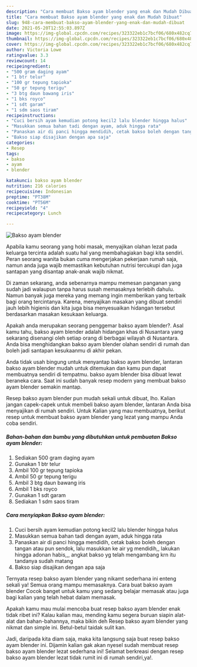```yaml
---
description: "Cara membuat Bakso ayam blender yang enak dan Mudah Dibuat"
title: "Cara membuat Bakso ayam blender yang enak dan Mudah Dibuat"
slug: 948-cara-membuat-bakso-ayam-blender-yang-enak-dan-mudah-dibuat
date: 2021-05-20T12:55:03.897Z
image: https://img-global.cpcdn.com/recipes/323322eb1c7bcf06/680x482cq70/bakso-ayam-blender-foto-resep-utama.jpg
thumbnail: https://img-global.cpcdn.com/recipes/323322eb1c7bcf06/680x482cq70/bakso-ayam-blender-foto-resep-utama.jpg
cover: https://img-global.cpcdn.com/recipes/323322eb1c7bcf06/680x482cq70/bakso-ayam-blender-foto-resep-utama.jpg
author: Victoria Lowe
ratingvalue: 3.3
reviewcount: 14
recipeingredient:
- "500 gram daging ayam"
- "1 btr telur"
- "100 gr tepung tapioka"
- "50 gr tepung terigu"
- "3 btg daun bawang iris"
- "1 bks royco"
- "1 sdt garam"
- "1 sdm saos tiram"
recipeinstructions:
- "Cuci bersih ayam kemudian potong kecil2 lalu blender hingga halus"
- "Masukkan semua bahan tadi dengan ayam, aduk hingga rata"
- "Panaskan air di panci hingga mendidih, cetak bakso boleh dengan tangan atau pun sendok, lalu masukkan ke air yg mendidih,, lakukan hingga adonan habis,,, angkat bakso yg telah mengambang krn itu tandanya sudah matang"
- "Bakso siap disajikan dengan apa saja"
categories:
- Resep
tags:
- bakso
- ayam
- blender

katakunci: bakso ayam blender 
nutrition: 216 calories
recipecuisine: Indonesian
preptime: "PT38M"
cooktime: "PT56M"
recipeyield: "4"
recipecategory: Lunch

---
```



![Bakso ayam blender](https://img-global.cpcdn.com/recipes/323322eb1c7bcf06/680x482cq70/bakso-ayam-blender-foto-resep-utama.jpg)

Apabila kamu seorang yang hobi masak, menyajikan olahan lezat pada keluarga tercinta adalah suatu hal yang membahagiakan bagi kita sendiri. Peran seorang  wanita bukan cuma mengerjakan pekerjaan rumah saja, namun anda juga wajib memastikan kebutuhan nutrisi tercukupi dan juga santapan yang disantap anak-anak wajib nikmat.

Di zaman  sekarang, anda sebenarnya mampu memesan panganan yang sudah jadi walaupun tanpa harus susah memasaknya terlebih dahulu. Namun banyak juga mereka yang memang ingin memberikan yang terbaik bagi orang tercintanya. Karena, menyajikan masakan yang dibuat sendiri jauh lebih higienis dan kita juga bisa menyesuaikan hidangan tersebut berdasarkan masakan kesukaan keluarga. 



Apakah anda merupakan seorang penggemar bakso ayam blender?. Asal kamu tahu, bakso ayam blender adalah hidangan khas di Nusantara yang sekarang disenangi oleh setiap orang di berbagai wilayah di Nusantara. Anda bisa menghidangkan bakso ayam blender olahan sendiri di rumah dan boleh jadi santapan kesukaanmu di akhir pekan.

Anda tidak usah bingung untuk menyantap bakso ayam blender, lantaran bakso ayam blender mudah untuk ditemukan dan kamu pun dapat membuatnya sendiri di tempatmu. bakso ayam blender bisa dibuat lewat beraneka cara. Saat ini sudah banyak resep modern yang membuat bakso ayam blender semakin mantap.

Resep bakso ayam blender pun mudah sekali untuk dibuat, lho. Kalian jangan capek-capek untuk membeli bakso ayam blender, lantaran Anda bisa menyajikan di rumah sendiri. Untuk Kalian yang mau membuatnya, berikut resep untuk membuat bakso ayam blender yang lezat yang mampu Anda coba sendiri.

<!--inarticleads1-->

##### Bahan-bahan dan bumbu yang dibutuhkan untuk pembuatan Bakso ayam blender:

1. Sediakan 500 gram daging ayam
1. Gunakan 1 btr telur
1. Ambil 100 gr tepung tapioka
1. Ambil 50 gr tepung terigu
1. Ambil 3 btg daun bawang iris
1. Ambil 1 bks royco
1. Gunakan 1 sdt garam
1. Sediakan 1 sdm saos tiram




<!--inarticleads2-->

##### Cara menyiapkan Bakso ayam blender:

1. Cuci bersih ayam kemudian potong kecil2 lalu blender hingga halus
1. Masukkan semua bahan tadi dengan ayam, aduk hingga rata
1. Panaskan air di panci hingga mendidih, cetak bakso boleh dengan tangan atau pun sendok, lalu masukkan ke air yg mendidih,, lakukan hingga adonan habis,,, angkat bakso yg telah mengambang krn itu tandanya sudah matang
1. Bakso siap disajikan dengan apa saja




Ternyata resep bakso ayam blender yang nikamt sederhana ini enteng sekali ya! Semua orang mampu memasaknya. Cara buat bakso ayam blender Cocok banget untuk kamu yang sedang belajar memasak atau juga bagi kalian yang telah hebat dalam memasak.

Apakah kamu mau mulai mencoba buat resep bakso ayam blender enak tidak ribet ini? Kalau kalian mau, mending kamu segera buruan siapin alat-alat dan bahan-bahannya, maka bikin deh Resep bakso ayam blender yang nikmat dan simple ini. Betul-betul taidak sulit kan. 

Jadi, daripada kita diam saja, maka kita langsung saja buat resep bakso ayam blender ini. Dijamin kalian gak akan nyesel sudah membuat resep bakso ayam blender lezat sederhana ini! Selamat berkreasi dengan resep bakso ayam blender lezat tidak rumit ini di rumah sendiri,ya!.

